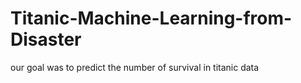 # Titanic-Machine-Learning-from-Disaster
our goal was to predict the number of survival in titanic data
